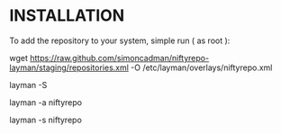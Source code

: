 INSTALLATION
============

To add the repository to your system, simple run ( as root ):

wget https://raw.github.com/simoncadman/niftyrepo-layman/staging/repositories.xml -O /etc/layman/overlays/niftyrepo.xml

layman -S

layman -a niftyrepo

layman -s niftyrepo

